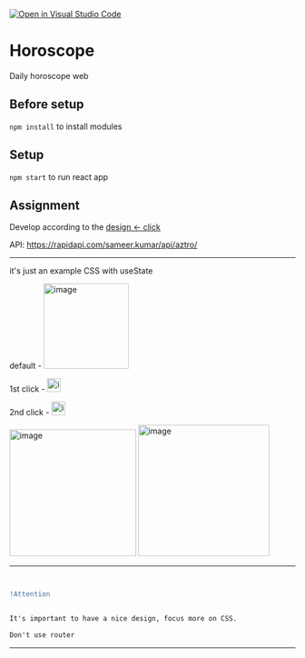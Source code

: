 [![Open in Visual Studio Code](https://classroom.github.com/assets/open-in-vscode-f059dc9a6f8d3a56e377f745f24479a46679e63a5d9fe6f495e02850cd0d8118.svg)](https://classroom.github.com/online_ide?assignment_repo_id=7498712&assignment_repo_type=AssignmentRepo)
# Horoscope

Daily horoscope web


## Before setup

`npm install` to install modules

## Setup

`npm start` to run react app


## Assignment

Develop according to the [design <- click](https://www.figma.com/file/Q3GshlQibY06rXWIZ0eOxg/SpaceX-Crew-Dragon-Flight-Control-UI-(Community)?node-id=0%3A1)


API: https://rapidapi.com/sameer.kumar/api/aztro/


<hr>
it's just an example CSS with useState

default - <img width="150" alt="image" src="https://user-images.githubusercontent.com/50545928/161178549-6cc47899-4fef-4ced-bcbd-06c64f3c5ed2.png">

1st click - <img width="24" alt="image" src="https://user-images.githubusercontent.com/50545928/161178748-762bc4d4-87ac-48bf-a065-7da3b87fe721.png">

2nd click - <img width="24" alt="image" src="https://user-images.githubusercontent.com/50545928/161178769-0f36c4b3-956e-4a1b-8558-e48af8dc435c.png">


<img width="223" alt="image" src="https://user-images.githubusercontent.com/50545928/161178939-58ec27e6-a658-4fd4-8365-3a2eda606d4c.png">    <img width="231" alt="image" src="https://user-images.githubusercontent.com/50545928/161179084-1b26039c-44b5-49fe-843a-4ad576b9b725.png">


<hr>

```diff


!Attention


It's important to have a nice design, focus more on CSS.

Don't use router

```


<hr>

